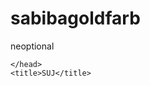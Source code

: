 # sabibagoldfarb
neoptional
<!DOCTYPE html>
<html>
    <head>
    
    </head>
    <title>SUJ</title>
</html>